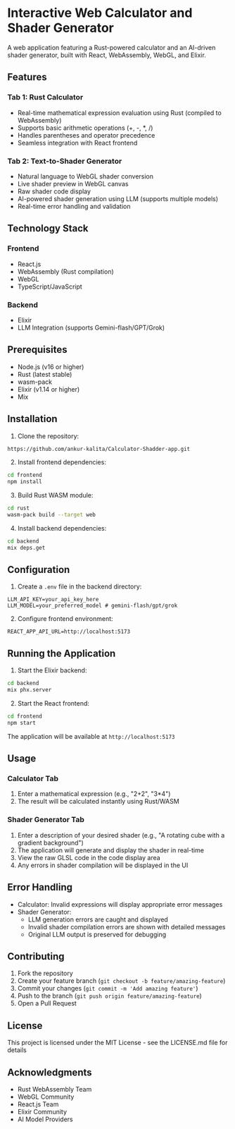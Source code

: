 # Interactive Web Calculator and Shader Generator

A web application featuring a Rust-powered calculator and an AI-driven shader generator, built with React, WebAssembly, WebGL, and Elixir.

## Features

### Tab 1: Rust Calculator
- Real-time mathematical expression evaluation using Rust (compiled to WebAssembly)
- Supports basic arithmetic operations (+, -, *, /)
- Handles parentheses and operator precedence
- Seamless integration with React frontend

### Tab 2: Text-to-Shader Generator
- Natural language to WebGL shader conversion
- Live shader preview in WebGL canvas
- Raw shader code display
- AI-powered shader generation using LLM (supports multiple models)
- Real-time error handling and validation

## Technology Stack

### Frontend
- React.js
- WebAssembly (Rust compilation)
- WebGL
- TypeScript/JavaScript

### Backend
- Elixir
- LLM Integration (supports Gemini-flash/GPT/Grok)

## Prerequisites

- Node.js (v16 or higher)
- Rust (latest stable)
- wasm-pack
- Elixir (v1.14 or higher)
- Mix

## Installation

1. Clone the repository:
```bash
https://github.com/ankur-kalita/Calculator-Shadder-app.git
```

2. Install frontend dependencies:
```bash
cd frontend
npm install
```

3. Build Rust WASM module:
```bash
cd rust
wasm-pack build --target web
```

4. Install backend dependencies:
```bash
cd backend
mix deps.get
```

## Configuration

1. Create a `.env` file in the backend directory:
```env
LLM_API_KEY=your_api_key_here
LLM_MODEL=your_preferred_model # gemini-flash/gpt/grok
```

2. Configure frontend environment:
```env
REACT_APP_API_URL=http://localhost:5173
```

## Running the Application

1. Start the Elixir backend:
```bash
cd backend
mix phx.server
```

2. Start the React frontend:
```bash
cd frontend
npm start
```

The application will be available at `http://localhost:5173`

## Usage

### Calculator Tab
1. Enter a mathematical expression (e.g., "2+2", "3*4")
2. The result will be calculated instantly using Rust/WASM

### Shader Generator Tab
1. Enter a description of your desired shader (e.g., "A rotating cube with a gradient background")
2. The application will generate and display the shader in real-time
3. View the raw GLSL code in the code display area
4. Any errors in shader compilation will be displayed in the UI

## Error Handling

- Calculator: Invalid expressions will display appropriate error messages
- Shader Generator: 
  - LLM generation errors are caught and displayed
  - Invalid shader compilation errors are shown with detailed messages
  - Original LLM output is preserved for debugging

## Contributing

1. Fork the repository
2. Create your feature branch (`git checkout -b feature/amazing-feature`)
3. Commit your changes (`git commit -m 'Add amazing feature'`)
4. Push to the branch (`git push origin feature/amazing-feature`)
5. Open a Pull Request

## License

This project is licensed under the MIT License - see the LICENSE.md file for details

## Acknowledgments

- Rust WebAssembly Team
- WebGL Community
- React.js Team
- Elixir Community
- AI Model Providers
